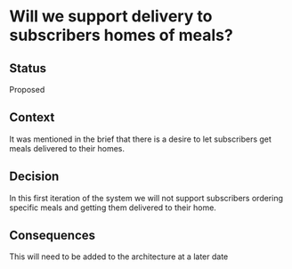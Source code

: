 # Will we support delivery to subscribers homes of meals?

## Status
Proposed

## Context
It was mentioned in the brief that there is a desire to let subscribers get meals delivered to their homes.

## Decision
In this first iteration of the system we will not support subscribers ordering specific meals and getting them delivered to their home.

## Consequences
This will need to be added to the architecture at a later date